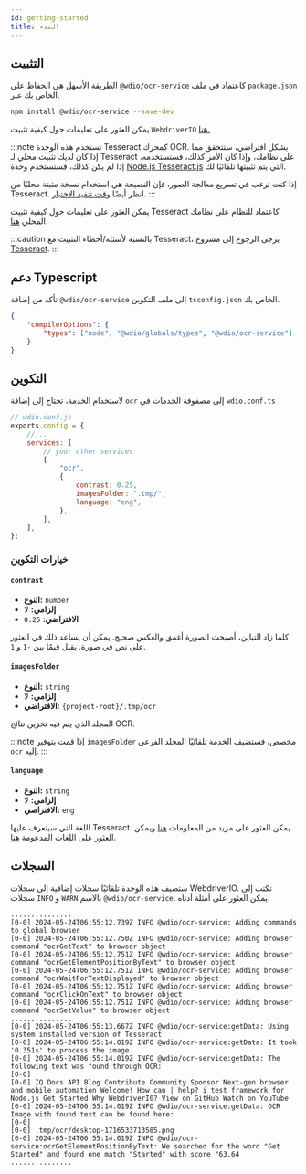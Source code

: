 ```yaml
---
id: getting-started
title: البدء
---
```


## التثبيت

الطريقة الأسهل هي الحفاظ على `@wdio/ocr-service` كاعتماد في ملف `package.json` الخاص بك عبر.

```bash npm2yarn
npm install @wdio/ocr-service --save-dev
```

يمكن العثور على تعليمات حول كيفية تثبيت `WebdriverIO` [هنا.](../gettingstarted)

:::note
تستخدم هذه الوحدة Tesseract كمحرك OCR. بشكل افتراضي، ستتحقق مما إذا كان لديك تثبيت محلي لـ Tesseract على نظامك، وإذا كان الأمر كذلك، فستستخدمه. إذا لم يكن كذلك، فستستخدم وحدة [Node.js Tesseract.js](https://github.com/naptha/tesseract.js) التي يتم تثبيتها تلقائيًا لك.

إذا كنت ترغب في تسريع معالجة الصور، فإن النصيحة هي استخدام نسخة مثبتة محليًا من Tesseract. انظر أيضًا [وقت تنفيذ الاختبار](./more-test-optimization#using-a-local-installation-of-tesseract).
:::

يمكن العثور على تعليمات حول كيفية تثبيت Tesseract كاعتماد للنظام على نظامك المحلي [هنا](https://tesseract-ocr.github.io/tessdoc/Installation.html).

:::caution
بالنسبة لأسئلة/أخطاء التثبيت مع Tesseract، يرجى الرجوع إلى
مشروع [Tesseract](https://github.com/tesseract-ocr/tesseract).
:::

## دعم Typescript

تأكد من إضافة `@wdio/ocr-service` إلى ملف التكوين `tsconfig.json` الخاص بك.

```json title="tsconfig.json"
{
    "compilerOptions": {
        "types": ["node", "@wdio/globals/types", "@wdio/ocr-service"]
    }
}
```

## التكوين

لاستخدام الخدمة، تحتاج إلى إضافة `ocr` إلى مصفوفة الخدمات في `wdio.conf.ts`

```js
// wdio.conf.js
exports.config = {
    //...
    services: [
        // your other services
        [
            "ocr",
            {
                contrast: 0.25,
                imagesFolder: ".tmp/",
                language: "eng",
            },
        ],
    ],
};
```

### خيارات التكوين

#### `contrast`

-   **النوع:** `number`
-   **إلزامي:** لا
-   **الافتراضي:** `0.25`

كلما زاد التباين، أصبحت الصورة أغمق والعكس صحيح. يمكن أن يساعد ذلك في العثور على نص في صورة. يقبل قيمًا بين `-1` و `1`.

#### `imagesFolder`

-   **النوع:** `string`
-   **إلزامي:** لا
-   **الافتراضي:** `{project-root}/.tmp/ocr`

المجلد الذي يتم فيه تخزين نتائج OCR.

:::note
إذا قمت بتوفير `imagesFolder` مخصص، فستضيف الخدمة تلقائيًا المجلد الفرعي `ocr` إليه.
:::

#### `language`

-   **النوع:** `string`
-   **إلزامي:** لا
-   **الافتراضي:** `eng`

اللغة التي سيتعرف عليها Tesseract. يمكن العثور على مزيد من المعلومات [هنا](https://tesseract-ocr.github.io/tessdoc/Data-Files-in-different-versions) ويمكن العثور على اللغات المدعومة [هنا](https://github.com/webdriverio/visual-testing/blob/main/packages/ocr-service/src/utils/constants.ts).

## السجلات

ستضيف هذه الوحدة تلقائيًا سجلات إضافية إلى سجلات WebdriverIO. تكتب إلى سجلات `INFO` و `WARN` بالاسم `@wdio/ocr-service`.
يمكن العثور على أمثلة أدناه.

```log
...............
[0-0] 2024-05-24T06:55:12.739Z INFO @wdio/ocr-service: Adding commands to global browser
[0-0] 2024-05-24T06:55:12.750Z INFO @wdio/ocr-service: Adding browser command "ocrGetText" to browser object
[0-0] 2024-05-24T06:55:12.751Z INFO @wdio/ocr-service: Adding browser command "ocrGetElementPositionByText" to browser object
[0-0] 2024-05-24T06:55:12.751Z INFO @wdio/ocr-service: Adding browser command "ocrWaitForTextDisplayed" to browser object
[0-0] 2024-05-24T06:55:12.751Z INFO @wdio/ocr-service: Adding browser command "ocrClickOnText" to browser object
[0-0] 2024-05-24T06:55:12.751Z INFO @wdio/ocr-service: Adding browser command "ocrSetValue" to browser object
...............
[0-0] 2024-05-24T06:55:13.667Z INFO @wdio/ocr-service:getData: Using system installed version of Tesseract
[0-0] 2024-05-24T06:55:14.019Z INFO @wdio/ocr-service:getData: It took '0.351s' to process the image.
[0-0] 2024-05-24T06:55:14.019Z INFO @wdio/ocr-service:getData: The following text was found through OCR:
[0-0]
[0-0] IQ Docs API Blog Contribute Community Sponsor Next-gen browser and mobile automation Welcome! How can | help? i test framework for Node.js Get Started Why WebdriverI0? View on GitHub Watch on YouTube
[0-0] 2024-05-24T06:55:14.019Z INFO @wdio/ocr-service:getData: OCR Image with found text can be found here:
[0-0]
[0-0] .tmp/ocr/desktop-1716533713585.png
[0-0] 2024-05-24T06:55:14.019Z INFO @wdio/ocr-service:ocrGetElementPositionByText: We searched for the word "Get Started" and found one match "Started" with score "63.64
...............
```